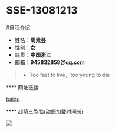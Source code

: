# SSE-13081213
       
#自我介绍


* 姓名：**周素芸**
* 性别：**女**
* 籍贯：**中国浙江**
* 邮箱：**945832858@qq.com**


>* Too fast to live，too young to die


**** 网址链接


[baidu](https://www.baidu.com/)


**** 超萌三胞胎(动图加载时间长)


![](http://img4.duitang.com/uploads/item/201503/31/20150331151337_dGZBA.gif)




